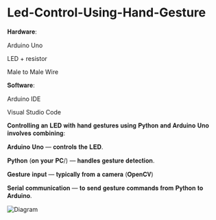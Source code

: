 # Led-Control-Using-Hand-Gesture


𝐇𝐚𝐫𝐝𝐰𝐚𝐫𝐞:

Arduino Uno

LED + resistor

Male to Male Wire

𝐒𝐨𝐟𝐭𝐰𝐚𝐫𝐞:

Arduino IDE

Visual Studio Code

𝐂𝐨𝐧𝐭𝐫𝐨𝐥𝐥𝐢𝐧𝐠 𝐚𝐧 𝐋𝐄𝐃 𝐰𝐢𝐭𝐡 𝐡𝐚𝐧𝐝 𝐠𝐞𝐬𝐭𝐮𝐫𝐞𝐬 𝐮𝐬𝐢𝐧𝐠 𝐏𝐲𝐭𝐡𝐨𝐧 𝐚𝐧𝐝 𝐀𝐫𝐝𝐮𝐢𝐧𝐨 𝐔𝐧𝐨 𝐢𝐧𝐯𝐨𝐥𝐯𝐞𝐬 𝐜𝐨𝐦𝐛𝐢𝐧𝐢𝐧𝐠:

𝐀𝐫𝐝𝐮𝐢𝐧𝐨 𝐔𝐧𝐨 — 𝐜𝐨𝐧𝐭𝐫𝐨𝐥𝐬 𝐭𝐡𝐞 𝐋𝐄𝐃.

𝐏𝐲𝐭𝐡𝐨𝐧 (𝐨𝐧 𝐲𝐨𝐮𝐫 𝐏𝐂/) — 𝐡𝐚𝐧𝐝𝐥𝐞𝐬 𝐠𝐞𝐬𝐭𝐮𝐫𝐞 𝐝𝐞𝐭𝐞𝐜𝐭𝐢𝐨𝐧.

𝐆𝐞𝐬𝐭𝐮𝐫𝐞 𝐢𝐧𝐩𝐮𝐭 — 𝐭𝐲𝐩𝐢𝐜𝐚𝐥𝐥𝐲 𝐟𝐫𝐨𝐦 𝐚 𝐜𝐚𝐦𝐞𝐫𝐚 (𝐎𝐩𝐞𝐧𝐂𝐕) 

𝐒𝐞𝐫𝐢𝐚𝐥 𝐜𝐨𝐦𝐦𝐮𝐧𝐢𝐜𝐚𝐭𝐢𝐨𝐧 — 𝐭𝐨 𝐬𝐞𝐧𝐝 𝐠𝐞𝐬𝐭𝐮𝐫𝐞 𝐜𝐨𝐦𝐦𝐚𝐧𝐝𝐬 𝐟𝐫𝐨𝐦 𝐏𝐲𝐭𝐡𝐨𝐧 𝐭𝐨 𝐀𝐫𝐝𝐮𝐢𝐧𝐨.


![Diagram](https://github.com/user-attachments/assets/2aca3e11-2db6-4681-bc0b-58120c6b8472)
